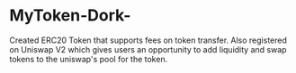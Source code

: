 # MyToken-Dork-
Created ERC20 Token that supports fees on token transfer. Also registered on Uniswap V2 which gives users an opportunity to add liquidity and swap tokens to the uniswap's pool for the token.
